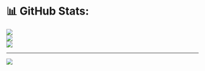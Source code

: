 # 📊 GitHub Stats:
![](https://github-readme-stats.vercel.app/api?username=sahashansira&theme=dark&hide_border=false&include_all_commits=false&count_private=false)<br/>
![](https://github-readme-streak-stats.herokuapp.com/?user=sahashansira&theme=dark&hide_border=false)<br/>
![](https://github-readme-stats.vercel.app/api/top-langs/?username=sahashansira&theme=dark&hide_border=false&include_all_commits=false&count_private=false&layout=compact)

---
[![](https://visitcount.itsvg.in/api?id=sahashansira&icon=0&color=0)](https://visitcount.itsvg.in)

<!-- Proudly created with GPRM ( https://gprm.itsvg.in ) -->
